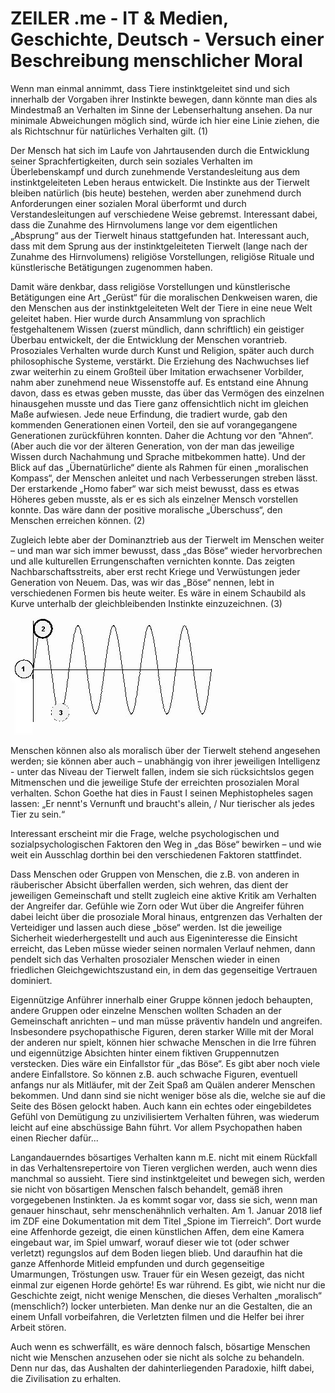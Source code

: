 # ZEILER .me - IT & Medien, Geschichte, Deutsch - Versuch einer Beschreibung menschlicher Moral

Wenn man einmal annimmt, dass Tiere instinktgeleitet sind und sich innerhalb der Vorgaben ihrer Instinkte bewegen, dann könnte man dies als Mindestmaß an Verhalten im Sinne der Lebenserhaltung ansehen. Da nur minimale Abweichungen möglich sind, würde ich hier eine Linie ziehen, die als Richtschnur für natürliches Verhalten gilt. (1)

Der Mensch hat sich im Laufe von Jahrtausenden durch die Entwicklung seiner Sprachfertigkeiten, durch sein soziales Verhalten im Überlebenskampf und durch zunehmende Verstandesleitung aus dem instinktgeleiteten Leben heraus entwickelt. Die Instinkte aus der Tierwelt bleiben natürlich (bis heute) bestehen, werden aber zunehmend durch Anforderungen einer sozialen Moral überformt und durch Verstandesleitungen auf verschiedene Weise gebremst. Interessant dabei, dass die Zunahme des Hirnvolumens lange vor dem eigentlichen „Absprung“ aus der Tierwelt hinaus stattgefunden hat. Interessant auch, dass mit dem Sprung aus der instinktgeleiteten Tierwelt (lange nach der Zunahme des Hirnvolumens) religiöse Vorstellungen, religiöse Rituale und künstlerische Betätigungen zugenommen haben.

Damit wäre denkbar, dass religiöse Vorstellungen und künstlerische Betätigungen eine Art „Gerüst“ für die moralischen Denkweisen waren, die den Menschen aus der instinktgeleiteten Welt der Tiere in eine neue Welt geleitet haben. Hier wurde durch Ansammlung von sprachlich festgehaltenem Wissen (zuerst mündlich, dann schriftlich) ein geistiger Überbau entwickelt, der die Entwicklung der Menschen vorantrieb. Prosoziales Verhalten wurde durch Kunst und Religion, später auch durch philosophische Systeme, verstärkt. Die Erziehung des Nachwuchses lief zwar weiterhin zu einem Großteil über Imitation erwachsener Vorbilder, nahm aber zunehmend neue Wissenstoffe auf. Es entstand eine Ahnung davon, dass es etwas geben musste, das über das Vermögen des einzelnen hinausgehen musste und das Tiere ganz offensichtlich nicht im gleichen Maße aufwiesen. Jede neue Erfindung, die tradiert wurde, gab den kommenden Generationen einen Vorteil, den sie auf vorangegangene Generationen zurückführen konnten. Daher die Achtung vor den "Ahnen“. (Aber auch die vor der älteren Generation, von der man das jeweilige Wissen durch Nachahmung und Sprache mitbekommen hatte). Und der Blick auf das „Übernatürliche“ diente als Rahmen für einen „moralischen Kompass“, der Menschen anleitet und nach Verbesserungen streben lässt. Der erstarkende „Homo faber“ war sich meist bewusst, dass es etwas Höheres geben musste, als er es sich als einzelner Mensch vorstellen konnte. Das wäre dann der positive moralische „Überschuss“, den Menschen erreichen können. (2)

Zugleich lebte aber der Dominanztrieb aus der Tierwelt im Menschen weiter – und man war sich immer bewusst, dass „das Böse“ wieder hervorbrechen und alle kulturellen Errungenschaften vernichten konnte. Das zeigten Nachbarschaftsstreits, aber erst recht Kriege und Verwüstungen jeder Generation von Neuem. Das, was wir das „Böse“ nennen, lebt in verschiedenen Formen bis heute weiter. Es wäre in einem Schaubild als Kurve unterhalb der gleichbleibenden Instinkte einzuzeichnen. (3)

![](versuch-einer-beschreibung-menschlicher-moral-1.jpg)

Menschen können also als moralisch über der Tierwelt stehend angesehen werden; sie können aber auch – unabhängig von ihrer jeweiligen Intelligenz - unter das Niveau der Tierwelt fallen, indem sie sich rücksichtslos gegen Mitmenschen und die jeweilige Stufe der erreichten prosozialen Moral verhalten. Schon Goethe hat dies in Faust I seinen Mephistopheles sagen lassen: „Er nennt's Vernunft und braucht's allein, / Nur tierischer als jedes Tier zu sein.“

Interessant erscheint mir die Frage, welche psychologischen und sozialpsychologischen Faktoren den Weg in „das Böse“ bewirken – und wie weit ein Ausschlag dorthin bei den verschiedenen Faktoren stattfindet.

Dass Menschen oder Gruppen von Menschen, die z.B. von anderen in räuberischer Absicht überfallen werden, sich wehren, das dient der jeweiligen Gemeinschaft und stellt zugleich eine aktive Kritik am Verhalten der Angreifer dar. Gefühle wie Zorn oder Wut über die Angreifer führen dabei leicht über die prosoziale Moral hinaus, entgrenzen das Verhalten der Verteidiger und lassen auch diese „böse“ werden. Ist die jeweilige Sicherheit wiederhergestellt und auch aus Eigeninteresse die Einsicht erreicht, das Leben müsse wieder seinen normalen Verlauf nehmen, dann pendelt sich das Verhalten prosozialer Menschen wieder in einen friedlichen Gleichgewichtszustand ein, in dem das gegenseitige Vertrauen dominiert.

Eigennützige Anführer innerhalb einer Gruppe können jedoch behaupten, andere Gruppen oder einzelne Menschen wollten Schaden an der Gemeinschaft anrichten – und man müsse präventiv handeln und angreifen. Insbesondere psychopathische Figuren, deren starker Wille mit der Moral der anderen nur spielt, können hier schwache Menschen in die Irre führen und eigennützige Absichten hinter einem fiktiven Gruppennutzen verstecken. Dies wäre ein Einfallstor für „das Böse“. Es gibt aber noch viele andere Einfallstore. So können z.B. auch schwache Figuren, eventuell anfangs nur als Mitläufer, mit der Zeit Spaß am Quälen anderer Menschen bekommen. Und dann sind sie nicht weniger böse als die, welche sie auf die Seite des Bösen gelockt haben. Auch kann ein echtes oder eingebildetes Gefühl von Demütigung zu unzivilisiertem Verhalten führen, was wiederum leicht auf eine abschüssige Bahn führt. Vor allem Psychopathen haben einen Riecher dafür...

Langandauerndes bösartiges Verhalten kann m.E. nicht mit einem Rückfall in das Verhaltensrepertoire von Tieren verglichen werden, auch wenn dies manchmal so aussieht. Tiere sind instinktgeleitet und bewegen sich, werden sie nicht von bösartigen Menschen falsch behandelt, gemäß ihren vorgegebenen Instinkten. Ja es kommt sogar vor, dass sie sich, wenn man genauer hinschaut, sehr menschenähnlich verhalten. Am 1. Januar 2018 lief im ZDF eine Dokumentation mit dem Titel „Spione im Tierreich“. Dort wurde eine Affenhorde gezeigt, die einen künstlichen Affen, dem eine Kamera eingebaut war, im Spiel umwarf, worauf dieser wie tot (oder schwer verletzt) regungslos auf dem Boden liegen blieb. Und daraufhin hat die ganze Affenhorde Mitleid empfunden und durch gegenseitige Umarmungen, Tröstungen usw. Trauer für ein Wesen gezeigt, das nicht einmal zur eigenen Horde gehörte! Es war rührend. Es gibt, wie nicht nur die Geschichte zeigt, nicht wenige Menschen, die dieses Verhalten „moralisch“ (menschlich?) locker unterbieten. Man denke nur an die Gestalten, die an einem Unfall vorbeifahren, die Verletzten filmen und die Helfer bei ihrer Arbeit stören.

Auch wenn es schwerfällt, es wäre dennoch falsch, bösartige Menschen nicht wie Menschen anzusehen oder sie nicht als solche zu behandeln. Denn nur das, das Aushalten der dahinterliegenden Paradoxie, hilft dabei, die Zivilisation zu erhalten.